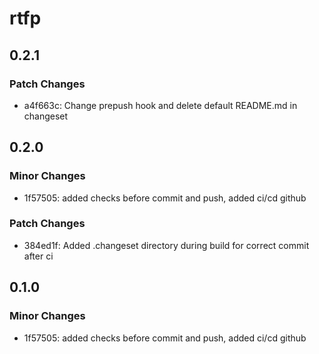 # rtfp

## 0.2.1

### Patch Changes

- a4f663c: Change prepush hook and delete default README.md in changeset

## 0.2.0

### Minor Changes

- 1f57505: added checks before commit and push, added ci/cd github

### Patch Changes

- 384ed1f: Added .changeset directory during build for correct commit after ci

## 0.1.0

### Minor Changes

- 1f57505: added checks before commit and push, added ci/cd github
